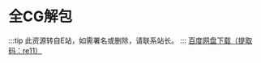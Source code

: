 # 全CG解包

:::tip
此资源转自E站，如需署名或删除，请联系站长。
:::
[百度网盘下载（提取码：re11）](https://pan.baidu.com/s/1TJ3z4ShD9u7tE0yzJZcyNA)
